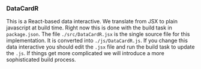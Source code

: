 ### DataCardR

This is a React-based data interactive. We translate from JSX to plain javascript
at build time. Right now this is done with the build task in `package.json`. 
The file `./src/DataCardR.jsx` is the single source file for this implementation.
It is converted into `./js/DataCardR.js`. If you change this data interactive
you should edit the `.jsx` file and run the build task to update the `.js`. If 
things get more complicated we will introduce a more sophisticated build process.